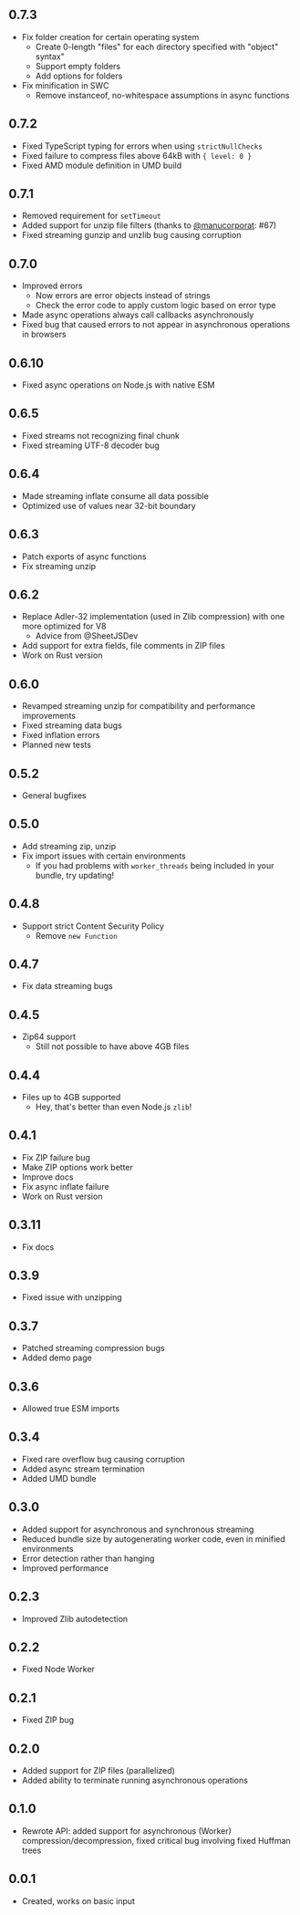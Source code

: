 ## 0.7.3
- Fix folder creation for certain operating system
  - Create 0-length "files" for each directory specified with "object" syntax"
  - Support empty folders
  - Add options for folders
- Fix minification in SWC
  - Remove instanceof, no-whitespace assumptions in async functions
## 0.7.2
- Fixed TypeScript typing for errors when using `strictNullChecks`
- Fixed failure to compress files above 64kB with `{ level: 0 }`
- Fixed AMD module definition in UMD build
## 0.7.1
- Removed requirement for `setTimeout`
- Added support for unzip file filters (thanks to [@manucorporat](https://github.com/manucorporat): #67)
- Fixed streaming gunzip and unzlib bug causing corruption
## 0.7.0
- Improved errors
  - Now errors are error objects instead of strings
  - Check the error code to apply custom logic based on error type
- Made async operations always call callbacks asynchronously
- Fixed bug that caused errors to not appear in asynchronous operations in browsers
## 0.6.10
- Fixed async operations on Node.js with native ESM
## 0.6.5
- Fixed streams not recognizing final chunk
- Fixed streaming UTF-8 decoder bug
## 0.6.4
- Made streaming inflate consume all data possible
- Optimized use of values near 32-bit boundary
## 0.6.3
- Patch exports of async functions
- Fix streaming unzip
## 0.6.2
- Replace Adler-32 implementation (used in Zlib compression) with one more optimized for V8
  - Advice from @SheetJSDev
- Add support for extra fields, file comments in ZIP files
- Work on Rust version
## 0.6.0
- Revamped streaming unzip for compatibility and performance improvements
- Fixed streaming data bugs
- Fixed inflation errors
- Planned new tests
## 0.5.2
- General bugfixes
## 0.5.0
- Add streaming zip, unzip
- Fix import issues with certain environments
  - If you had problems with `worker_threads` being included in your bundle, try updating!
## 0.4.8
- Support strict Content Security Policy
  - Remove `new Function`
## 0.4.7
- Fix data streaming bugs
## 0.4.5
- Zip64 support
  - Still not possible to have above 4GB files
## 0.4.4
- Files up to 4GB supported
  - Hey, that's better than even Node.js `zlib`!
## 0.4.1
- Fix ZIP failure bug
- Make ZIP options work better
- Improve docs
- Fix async inflate failure
- Work on Rust version
## 0.3.11
- Fix docs
## 0.3.9
- Fixed issue with unzipping
## 0.3.7
- Patched streaming compression bugs
- Added demo page
## 0.3.6
- Allowed true ESM imports
## 0.3.4
- Fixed rare overflow bug causing corruption
- Added async stream termination
- Added UMD bundle
## 0.3.0
- Added support for asynchronous and synchronous streaming
- Reduced bundle size by autogenerating worker code, even in minified environments
- Error detection rather than hanging
- Improved performance
## 0.2.3
- Improved Zlib autodetection
## 0.2.2
- Fixed Node Worker
## 0.2.1
- Fixed ZIP bug
## 0.2.0
- Added support for ZIP files (parallelized)
- Added ability to terminate running asynchronous operations
## 0.1.0
- Rewrote API: added support for asynchronous (Worker) compression/decompression, fixed critical bug involving fixed Huffman trees
## 0.0.1
- Created, works on basic input